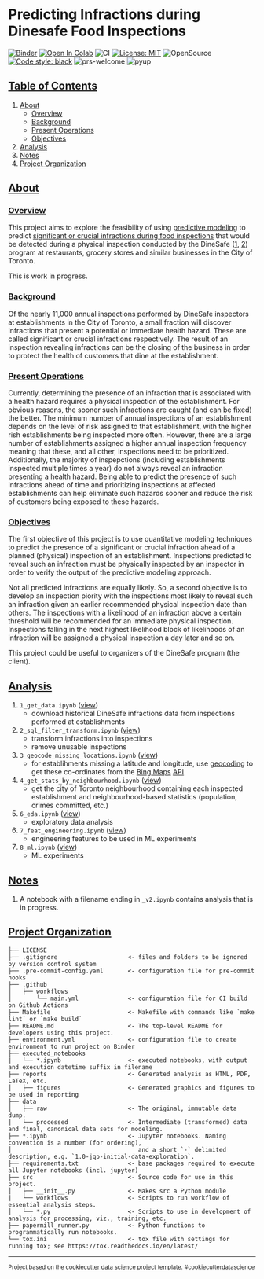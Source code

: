 # Predicting Infractions during Dinesafe Food Inspections

[![Binder](https://mybinder.org/badge_logo.svg)](https://mybinder.org/v2/gh/elsdes3/dinesafe-inspections)
[![Open In Colab](https://colab.research.google.com/assets/colab-badge.svg)](https://colab.research.google.com/github/elsdes3/dinesafe-inspections/master/0_get_data.ipynb)
![CI](https://github.com/elsdes3/dinesafe-inspections/actions/workflows/main.yml/badge.svg)
[![License: MIT](https://img.shields.io/badge/License-MIT-brightgreen.svg)](https://opensource.org/licenses/mit)
![OpenSource](https://badgen.net/badge/Open%20Source%20%3F/Yes%21/blue?icon=github)
[![Code style: black](https://img.shields.io/badge/code%20style-black-000000.svg)](https://github.com/ambv/black)
![prs-welcome](https://img.shields.io/badge/PRs-welcome-brightgreen.svg?style=flat-square)
![pyup](https://pyup.io/repos/github/elsdes3/dinesafe-inspections/shield.svg)

## [Table of Contents](#table-of-contents)
1. [About](#about)
   * [Overview](#overview)
   * [Background](#background)
   * [Present Operations](#present-operations)
   * [Objectives](#objectives)
2. [Analysis](#analysis)
3. [Notes](#notes)
4. [Project Organization](#project-organization)

## [About](#about)

### [Overview](#overview)
This project aims to explore the feasibility of using [predictive modeling](https://www.netsuite.com/portal/resource/articles/financial-management/predictive-modeling.shtml) to predict [significant or crucial infractions during food inspections](https://www.toronto.ca/community-people/health-wellness-care/health-programs-advice/food-safety/dinesafe/dinesafe-infractions/) that would be detected during a physical inspection conducted by the DineSafe ([1](https://www.toronto.ca/community-people/health-wellness-care/health-programs-advice/food-safety/dinesafe/), [2](https://www.toronto.ca/community-people/health-wellness-care/health-programs-advice/food-safety/dinesafe/about-dinesafe/)) program at restaurants, grocery stores and similar businesses in the City of Toronto.

This is work in progress.

### [Background](#background)
Of the nearly 11,000 annual inspections performed by DineSafe inspectors at establishments in the City of Toronto, a small fraction will discover infractions that present a potential or immediate health hazard. These are called significant or crucial infractions respectively. The result of an inspection revealing infractions can be the closing of the business in order to protect the health of customers that dine at the establishment.

### [Present Operations](#present-operations)
Currently, determining the presence of an infraction that is associated with a health hazard requires a physical inspection of the establishment. For obvious reasons, the sooner such infractions are caught (and can be fixed) the better. The minimum number of annual inspections of an establishment depends on the level of risk assigned to that establishment, with the higher rish establishments being inspected more often. However, there are a large number of establishments assigned a higher annual inspection frequency meaning that these, and all other, inspections need to be prioritized. Additionally, the majority of inspepctions (including establishments inspected multiple times a year) do not always reveal an infraction presenting a health hazard. Being able to predict the presence of such infractions ahead of time and prioritizing inspections at affected establishments can help eliminate such hazards sooner and reduce the risk of customers being exposed to these hazards.

### [Objectives](#objectives)
The first objective of this project is to use quantitative modeling techniques to predict the presence of a significant or crucial infraction ahead of a planned (physical) inspection of an establishment. Inspections predicted to reveal such an infraction must be physically inspected by an inspector in order to verify the output of the predictive modeling approach.

Not all predicted infractions are equally likely. So, a second objective is to develop an inspection piority with the inspections most likely to reveal such an infraction given an earlier recommended physical inspection date than others. The inspections with a likelihood of an infraction above a certain threshold will be recommended for an immediate physical inspection. Inspections falling in the next highest likelihood block of likelihoods of an infraction will be assigned a physical inspection a day later and so on.

This project could be useful to organizers of the DineSafe program (the client).

## [Analysis](#analysis)
1. `1_get_data.ipynb` ([view](https://nbviewer.org/github/elsdes3/dinesafe-inspections/blob/main/1_get_data.ipynb))
   - download historical DineSafe infractions data from inspections performed at establishments
2. `2_sql_filter_transform.ipynb` ([view](https://nbviewer.org/github/elsdes3/dinesafe-inspections/blob/main/2_sql_filter_transform.ipynb))
   - transform infractions into inspections
   - remove unusable inspections
3. `3_geocode_missing_locations.ipynb` ([view](https://github.com/elsdes3/dinesafe-inspections/blob/main/3_geocode_missing_locations.ipynb))
   - for establihments missing a latitude and longitude, use [geocoding](https://desktop.arcgis.com/en/arcmap/latest/manage-data/geocoding/what-is-geocoding.htm) to get these co-ordinates from the [Bing Maps](https://www.bing.com/maps/) [API](https://www.microsoft.com/en-us/maps/choose-your-bing-maps-api)
4. `4_get_stats_by_neighbourhood.ipynb` ([view](https://nbviewer.org/github/elsdes3/dinesafe-inspections/blob/main/4_get_stats_by_neighbourhood.ipynb))
   - get the city of Toronto neighbourhood containing each inspected establishment and neighbourhood-based statistics (population, crimes committed, etc.)
5. `6_eda.ipynb` ([view](https://nbviewer.org/github/elsdes3/dinesafe-inspections/blob/main/6_eda.ipynb))
   - exploratory data analysis
6. `7_feat_engineering.ipynb` ([view](https://nbviewer.org/github/elsdes3/dinesafe-inspections/blob/main/7_feat_engineering.ipynb))
   - engineering features to be used in ML experiments
7. `8_ml.ipynb` ([view](https://nbviewer.org/github/elsdes3/dinesafe-inspections/blob/main/8_ml.ipynb))
   - ML experiments

## [Notes](#notes)
1. A notebook with a filename ending in `_v2.ipynb` contains analysis that is in progress.

## [Project Organization](#project-organization)

    ├── LICENSE
    ├── .gitignore                    <- files and folders to be ignored by version control system
    ├── .pre-commit-config.yaml       <- configuration file for pre-commit hooks
    ├── .github
    │   ├── workflows
    │       └── main.yml              <- configuration file for CI build on Github Actions
    ├── Makefile                      <- Makefile with commands like `make lint` or `make build`
    ├── README.md                     <- The top-level README for developers using this project.
    ├── environment.yml               <- configuration file to create environment to run project on Binder
    ├── executed_notebooks
    |   └── *.ipynb                   <- executed notebooks, with output and execution datetime suffix in filename
    ├── reports                       <- Generated analysis as HTML, PDF, LaTeX, etc.
    │   ├── figures                   <- Generated graphics and figures to be used in reporting
    ├── data
    │   ├── raw                       <- The original, immutable data dump.
    |   └── processed                 <- Intermediate (transformed) data and final, canonical data sets for modeling.
    ├── *.ipynb                       <- Jupyter notebooks. Naming convention is a number (for ordering),
    │                                    and a short `-` delimited description, e.g. `1.0-jqp-initial-data-exploration`.
    ├── requirements.txt              <- base packages required to execute all Jupyter notebooks (incl. jupyter)
    ├── src                           <- Source code for use in this project.
    │   ├── __init__.py               <- Makes src a Python module
    |   └── workflows                 <- Scripts to run workflow of essential analysis steps.
    │   └── *.py                      <- Scripts to use in development of analysis for processing, viz., training, etc.
    ├── papermill_runner.py           <- Python functions to programmatically run notebooks.
    └── tox.ini                       <- tox file with settings for running tox; see https://tox.readthedocs.io/en/latest/

--------

<p><small>Project based on the <a target="_blank" href="https://drivendata.github.io/cookiecutter-data-science/">cookiecutter data science project template</a>. #cookiecutterdatascience</small></p>
